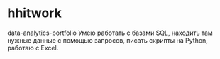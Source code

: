 # hhitwork
data-analytics-portfolio
Умею работать с базами SQL, находить там нужные данные с помощью запросов, писать скрипты на Python, работаю с Excel.
